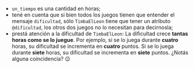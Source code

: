 * `un_tiempo` es una cantidad en horas;
* tené en cuenta que si bien todos los juegos tienen que entender el mensaje `dificultad`, sólo `TimbaElLeon` tiene que tener un atributo `@dificultad`, los otros dos juegos no lo necesitan para decirnosla;
* prestá atención a la dificultad de `TimbaElLeon`: La dificultad crece **tantas horas como se lo juegue**. Por ejemplo, si se lo juega durante **cuatro** horas, su dificultad se incrementa en **cuatro** puntos. Si se lo juega durante **siete** horas, su dificultad se incrementa en **siete** puntos. ¿Notás alguna coincidencia? :wink:
